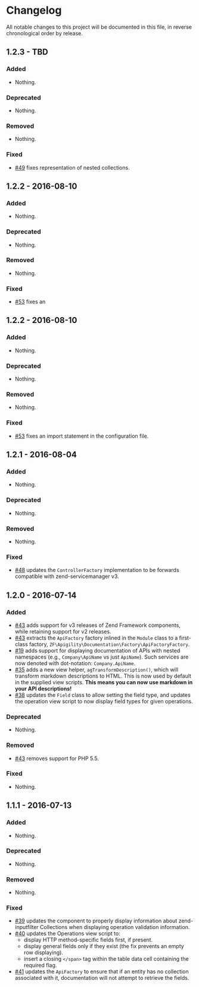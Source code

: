 # Changelog

All notable changes to this project will be documented in this file, in reverse chronological order by release.

## 1.2.3 - TBD

### Added

- Nothing.

### Deprecated

- Nothing.

### Removed

- Nothing.

### Fixed

- [#49](https://github.com/zfcampus/zf-apigility-documentation/pull/49) fixes
  representation of nested collections.

## 1.2.2 - 2016-08-10

### Added

- Nothing.

### Deprecated

- Nothing.

### Removed

- Nothing.

### Fixed

- [#53](https://github.com/zfcampus/zf-apigility-documentation/pull/53) fixes an

## 1.2.2 - 2016-08-10

### Added

- Nothing.

### Deprecated

- Nothing.

### Removed

- Nothing.

### Fixed

- [#53](https://github.com/zfcampus/zf-apigility-documentation/pull/53) fixes an
  import statement in the configuration file.

## 1.2.1 - 2016-08-04

### Added

- Nothing.

### Deprecated

- Nothing.

### Removed

- Nothing.

### Fixed

- [#48](https://github.com/zfcampus/zf-apigility-documentation/pull/48) updates
  the `ControllerFactory` implementation to be forwards compatible with
  zend-servicemanager v3.

## 1.2.0 - 2016-07-14

### Added

- [#43](https://github.com/zfcampus/zf-apigility-documentation/pull/43) adds
  support for v3 releases of Zend Framework components, while retaining support
  for v2 releases.
- [#43](https://github.com/zfcampus/zf-apigility-documentation/pull/43) extracts
  the `ApiFactory` factory inlined in the `Module` class to a first-class
  factory, `ZF\Apigility\Documentation\Factory\ApiFactoryFactory`.
- [#19](https://github.com/zfcampus/zf-apigility-documentation/pull/19) adds
  support for displaying documentation of APIs with nested namespaces (e.g.,
  `Company\ApiName` vs just `ApiName`). Such services are now denoted with
  dot-notation: `Company.ApiName`.
- [#35](https://github.com/zfcampus/zf-apigility-documentation/pull/35) adds
  a new view helper, `agTransformDescription()`, which will transform markdown
  descriptions to HTML. This is now used by default in the supplied view
  scripts. **This means you can now use markdown in your API descriptions!**
- [#38](https://github.com/zfcampus/zf-apigility-documentation/pull/38) updates
  the `Field` class to allow setting the field type, and updates the operation
  view script to now display field types for given operations.

### Deprecated

- Nothing.

### Removed

- [#43](https://github.com/zfcampus/zf-apigility-documentation/pull/43) removes
  support for PHP 5.5.

### Fixed

- Nothing.

## 1.1.1 - 2016-07-13

### Added

- Nothing.

### Deprecated

- Nothing.

### Removed

- Nothing.

### Fixed

- [#39](https://github.com/zfcampus/zf-apigility-documentation/pull/39) updates
  the component to properly display information about zend-inputfilter
  Collections when displaying operation validation information.
- [#40](https://github.com/zfcampus/zf-apigility-documentation/pull/40) updates
  the Operations view script to:
  - display HTTP method-specific fields first, if present.
  - display general fields only if they exist (the fix prevents an empty row
    displaying).
  - insert a closing `</span>` tag within the table data cell containing the
    required flag.
- [#41](https://github.com/zfcampus/zf-apigility-documentation/pull/41) updates
  the `ApiFactory` to ensure that if an entity has no collection associated with
  it, documentation will not attempt to retrieve the fields.
